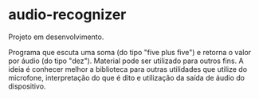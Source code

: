 # audio-recognizer
Projeto em desenvolvimento.

Programa que escuta uma soma (do tipo "five plus five") e retorna o valor por áudio (do tipo "dez").
Material pode ser utilizado para outros fins. A ideia é conhecer melhor a biblioteca para outras utilidades que utilize do microfone, interpretação do que é dito e utilização da saída de áudio do dispositivo.
